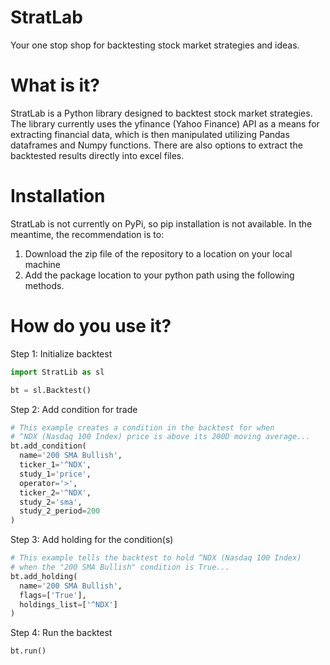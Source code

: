 # StratLab
Your one stop shop for backtesting stock market strategies and ideas.
# What is it?
StratLab is a Python library designed to backtest stock market strategies. The library currently uses the yfinance (Yahoo Finance) API as a means for extracting financial data, which is then manipulated utilizing Pandas dataframes and Numpy functions. There are also options to extract the backtested results directly into excel files.
# Installation
StratLab is not currently on PyPi, so pip installation is not available. In the meantime, the recommendation is to:
  1. Download the zip file of the repository to a location on your local machine
  2. Add the package location to your python path using the following methods.
  
  
# How do you use it?
Step 1: Initialize backtest
```python
import StratLib as sl

bt = sl.Backtest()
```
Step 2: Add condition for trade
```python
# This example creates a condition in the backtest for when
# ^NDX (Nasdaq 100 Index) price is above its 200D moving average...
bt.add_condition(
  name='200 SMA Bullish',
  ticker_1='^NDX',
  study_1='price',
  operator='>',
  ticker_2='^NDX',
  study_2='sma',
  study_2_period=200
)
```

Step 3: Add holding for the condition(s)
```python
# This example tells the backtest to hold ^NDX (Nasdaq 100 Index)
# when the "200 SMA Bullish" condition is True...
bt.add_holding(
  name='200 SMA Bullish',
  flags=['True'],
  holdings_list=['^NDX']
)
```

Step 4: Run the backtest
```python
bt.run()

